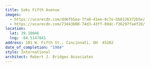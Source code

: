 ```yaml
---
title: Saks Fifth Avenue
images:
  - https://ucarecdn.com/dd6fb5ea-7fa0-41ee-8c7e-bb0126372b5e/
  - https://ucarecdn.com/73d43800-74d3-43ff-89dc-f36297fa4f28/
location:
  lat: 39.10046
  lng: -84.5147841
address: 101 W. Fifth St., Cincinnati, OH  45202
date_of_completion: "1984"
style: International
architect: Robert J. Bridges Associates
---
```

